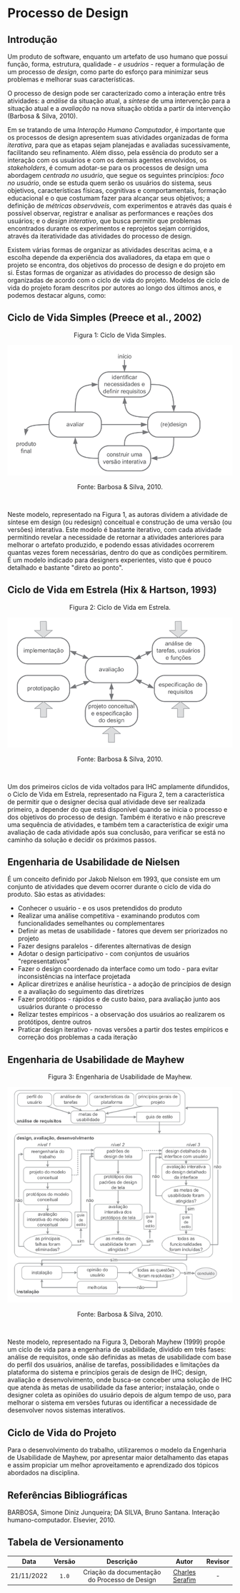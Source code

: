 # Processo de Design

## Introdução

Um produto de software, enquanto um artefato de uso humano que possui função, forma, estrutura, qualidade - _e usuários_ - requer a formulação de um processo de _design_, como parte do esforço para minimizar seus problemas e melhorar suas características.

O processo de design pode ser caracterizado como a interação entre três atividades: a *análise* da situação atual, a *síntese* de uma intervenção para a situação atual e a *avaliação* na nova situação obtida a partir da intervenção (Barbosa & Silva, 2010).

Em se tratando de uma _Interação Humano Computador_, é importante que os processos de design apresentem suas atividades organizadas de forma *iterativa*, para que as etapas sejam planejadas e avaliadas sucessivamente, facilitando seu refinamento. 
Além disso, pela essência do produto ser a interação com os usuários e com os demais agentes envolvidos, os _stakeholders_, é comum adotar-se para os processos de design uma abordagem *centrada no usuário*, que segue os seguintes princípios: *foco no usuário*, onde se estuda quem serão os usuários do sistema, seus objetivos, características físicas, cognitivas e comportamentais, formação educacional e o que costumam fazer para alcançar seus objetivos; a definição de *métricas observáveis*, com experimentos e através das quais é possível observar, registrar e analisar as performances e reações dos usuários; e o *design interativo*, que busca permitir que problemas encontrados durante os experimentos e reprojetos sejam corrigidos, através da iteratividade das atividades do processo de design.

Existem várias formas de organizar as atividades descritas acima, e a escolha depende da experiência dos avaliadores, da etapa em que o projeto se encontra, dos objetivos do processo de design e do projeto em si. Estas formas de organizar as atividades do processo de design são organizadas de acordo com o ciclo de vida do projeto. Modelos de ciclo de vida do projeto foram descritos por autores ao longo dos últimos anos, e podemos destacar alguns, como:

## Ciclo de Vida Simples (Preece et al., 2002)

<div style="text-align: center">
<p>Figura 1: Ciclo de Vida Simples. </p>
</div>

![Ciclo de Vida Simples](../../../media/processo_design/ciclo-de-vida-simples.png)

<div style="text-align: center">
<p>Fonte: Barbosa & Silva, 2010.</p>
</div>
<br>

Neste modelo, representado na Figura 1, as autoras dividem a atividade de síntese em design (ou redesign) conceitual e construção de uma versão (ou versões) interativa. Este modelo é bastante iterativo, com cada atividade permitindo revelar a necessidade de retornar a atividades anteriores para melhorar o artefato produzido, e podendo essas atividades ocorrerem quantas vezes forem necessárias, dentro do que as condições permitirem. É um modelo indicado para designers experientes, visto que é pouco detalhado e bastante "direto ao ponto".

## Ciclo de Vida em Estrela (Hix & Hartson, 1993)

<div style="text-align: center">
<p>Figura 2: Ciclo de Vida em Estrela. </p>
</div>

![Ciclo de Vida em Estrela](../../../media/processo_design/ciclo-de-vida-em-estrela.png)

<div style="text-align: center">
<p>Fonte: Barbosa & Silva, 2010.</p>
</div>
<br>

Um dos primeiros ciclos de vida voltados para IHC amplamente difundidos, o Ciclo de Vida em Estrela, representado na Figura 2, tem a característica de permitir que o designer decisa qual atividade deve ser realizada primeiro, a depender do que está disponível quando se inicia o processo e dos objetivos do processo de design. Também é iterativo e não prescreve uma sequência de atividades, e também tem a característica de exigir uma avaliação de cada atividade após sua conclusão, para verificar se está no caminho da solução e decidir os próximos passos.

## Engenharia de Usabilidade de Nielsen

É um conceito definido por Jakob Nielson em 1993, que consiste em um conjunto de atividades que devem ocorrer durante o ciclo de vida do produto. São estas as atividades:
- Conhecer o usuário - e os usos pretendidos do produto
- Realizar uma análise competitiva - examinando produtos com funcionalidades semelhantes ou complementares
- Definir as metas de usabilidade - fatores que devem ser priorizados no projeto
- Fazer designs paralelos - diferentes alternativas de design
- Adotar o design participativo - com conjuntos de usuários "representativos"
- Fazer o design coordenado da interface como um todo - para evitar inconsistências na interface projetada
- Aplicar diretrizes e análise heurística - a adoção de princípios de design e a avaliação do seguimento das diretrizes
- Fazer protótipos - rápidos e de custo baixo, para avaliação junto aos usuários durante o processo
- Relizar testes empíricos - a observação dos usuários ao realizarem os protótipos, dentre outros
- Praticar design iterativo - novas versões a partir dos testes empíricos e correção dos problemas a cada iteração

## Engenharia de Usabilidade de Mayhew

<div style="text-align: center">
<p>Figura 3: Engenharia de Usabilidade de Mayhew. </p>
</div>

![Ciclo de Vida em Estrela](../../../media/processo_design/engenharia-de-usabilidade-de-mayhew.png)

<div style="text-align: center">
<p>Fonte: Barbosa & Silva, 2010.</p>
</div>
<br>

Neste modelo, representado na Figura 3, Deborah Mayhew (1999) propõe um ciclo de vida para a engenharia de usabilidade, dividido em três fases: análise de requisitos, onde são definidas as metas de usabilidade com base do perfil dos usuários, análise de tarefas, possibilidades e limitações da plataforma do sistema e princípios gerais de design de IHC; design, avaliação e desenvolvimento, onde busca-se conceber uma solução de IHC que atenda às metas de usabilidade da fase anterior; instalação, onde o designer coleta as opiniões do usuário depois de algum tempo de uso, para melhorar o sistema em versões futuras ou identificar a necessidade de desenvolver novos sistemas interativos.

## Ciclo de Vida do Projeto

Para o desenvolvimento do trabalho, utilizaremos o modelo da Engenharia de Usabilidade de Mayhew, por apresentar maior detalhamento das etapas e assim propiciar um melhor aproveitamento e aprendizado dos tópicos abordados na disciplina.

## Referências Bibliográficas

BARBOSA, Simone Diniz Junqueira; DA SILVA, Bruno Santana. Interação humano-computador. Elsevier, 2010.

## Tabela de Versionamento

|    Data    |  Versão  |                   Descrição                   |                         Autor                         |  Revisor  |
| :--------: | :------: | :-------------------------------------------: | :---------------------------------------------------: | :-------: |
| 21/11/2022 |  `1.0`   | Criação da documentação do Processo de Design | [Charles Serafim](https://github.com/charles-serafim) | -
